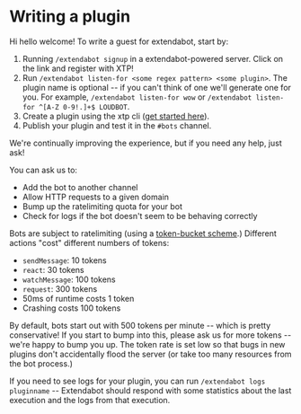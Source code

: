 # Writing a plugin

Hi hello welcome! To write a guest for extendabot, start by:

1. Running `/extendabot signup` in a extendabot-powered server. Click on the link and register
   with XTP!
2. Run `/extendabot listen-for <some regex pattern> <some plugin>`. The plugin name is optional --
   if you can't think of one we'll generate one for you. For example, `/extendabot listen-for wow`
   or `/extendabot listen-for ^[A-Z 0-9!.]+$ LOUDBOT`.
3. Create a plugin using the xtp cli ([get started here](https://docs.xtp.dylibso.com/docs/guest-usage/getting-started)).
4. Publish your plugin and test it in the `#bots` channel.

We're continually improving the experience, but if you need any help, just ask!

You can ask us to:

- Add the bot to another channel
- Allow HTTP requests to a given domain
- Bump up the ratelimiting quota for your bot
- Check for logs if the bot doesn't seem to be behaving correctly

Bots are subject to ratelimiting (using a [token-bucket
scheme](https://en.wikipedia.org/wiki/Token_bucket#Algorithm).) Different
actions "cost" different numbers of tokens:

- `sendMessage`: 10 tokens
- `react`: 30 tokens
- `watchMessage`: 100 tokens
- `request`: 300 tokens
- 50ms of runtime costs 1 token
- Crashing costs 100 tokens

By default, bots start out with 500 tokens per minute -- which is pretty
conservative! If you start to bump into this, please ask us for more tokens --
we're happy to bump you up. The token rate is set low so that bugs in new
plugins don't accidentally flood the server (or take too many resources from
the bot process.)

If you need to see logs for your plugin, you can run `/extendabot logs pluginname` --
Extendabot should respond with some statistics about the last execution and the logs
from that execution.

